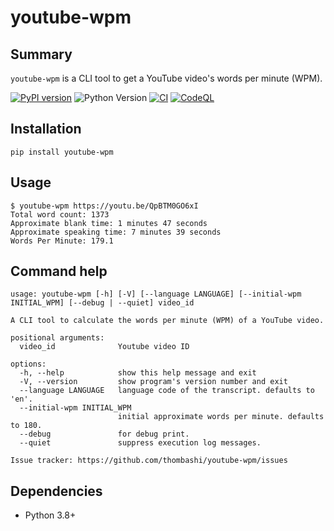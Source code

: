 # **youtube-wpm**


## Summary

`youtube-wpm` is a CLI tool to get a YouTube video's words per minute (WPM).

[![PyPI version](https://badge.fury.io/py/youtube-wpm.svg)](https://badge.fury.io/py/youtube-wpm)
![Python Version](https://img.shields.io/pypi/pyversions/youtube-wpm)
[![CI](https://github.com/thombashi/youtube-wpm/actions/workflows/ci.yml/badge.svg)](https://github.com/thombashi/youtube-wpm/actions/workflows/ci.yml)
[![CodeQL](https://github.com/thombashi/youtube-wpm/actions/workflows/github-code-scanning/codeql/badge.svg)](https://github.com/thombashi/youtube-wpm/actions/workflows/github-code-scanning/codeql)


## Installation

```
pip install youtube-wpm
```


## Usage

```
$ youtube-wpm https://youtu.be/QpBTM0GO6xI
Total word count: 1373
Approximate blank time: 1 minutes 47 seconds
Approximate speaking time: 7 minutes 39 seconds
Words Per Minute: 179.1
```


## Command help

```
usage: youtube-wpm [-h] [-V] [--language LANGUAGE] [--initial-wpm INITIAL_WPM] [--debug | --quiet] video_id

A CLI tool to calculate the words per minute (WPM) of a YouTube video.

positional arguments:
  video_id              Youtube video ID

options:
  -h, --help            show this help message and exit
  -V, --version         show program's version number and exit
  --language LANGUAGE   language code of the transcript. defaults to 'en'.
  --initial-wpm INITIAL_WPM
                        initial approximate words per minute. defaults to 180.
  --debug               for debug print.
  --quiet               suppress execution log messages.

Issue tracker: https://github.com/thombashi/youtube-wpm/issues
```


## Dependencies
- Python 3.8+

